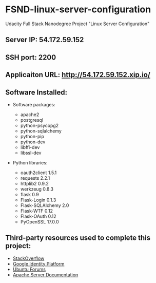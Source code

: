 # FSND-linux-server-configuration
Udacity Full Stack Nanodegree Project "Linux Server Configuration"

## Server IP: 54.172.59.152
## SSH port: 2200
## Applicaiton URL: http://54.172.59.152.xip.io/
## Software Installed:
* Software packages:
  * apache2
  * postgresql 
  * python-psycopg2
  * python-sqlalchemy
  * python-pip
  * python-dev 
  * libffi-dev 
  * libssl-dev 
  
* Python libraries:
  * oauth2client 1.5.1
  * requests 2.2.1
  * httplib2 0.9.2
  * werkzeug 0.8.3
  * flask 0.9
  * Flask-Login 0.1.3
  * Flask-SQLAlchemy 2.0
  * Flask-WTF 0.12
  * Flask-OAuth 0.12
  * PyOpenSSL 17.0.0

## Third-party resources used to complete this project:

* [StackOverflow](https://www.stackoverflow.com)
* [Google Identity Platform](https://developers.google.com/identity/)
* [Ubuntu Forums](https://ubuntuforums.org)
* [Apache Server Documentation](http://httpd.apache.org/docs/)
